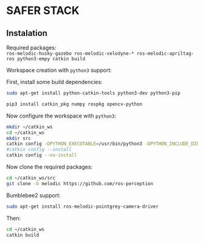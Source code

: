 # SAFER STACK

## Instalation

Required packages:  
`ros-melodic-husky-gazebo ros-melodic-velodyne-* ros-melodic-apriltag-ros python3-empy catkin build`


Workspace creation with `python3` support:

First, install some build dependencies:
```bash
sudo apt-get install python-catkin-tools python3-dev python3-pip
```

```bash
pip3 install catkin_pkg numpy rospkg opencv-python
```

Now configure the workspace with `python3`:
```bash
mkdir ~/catkin_ws
cd ~/catkin_ws
mkdir src
catkin config -DPYTHON_EXECUTABLE=/usr/bin/python3 -DPYTHON_INCLUDE_DIR=/usr/include/python3.6m -DPYTHON_LIBRARY=/usr/lib/x86_64-linux-gnu/libpython3.6m.so
#catkin config --install
catkin config --no-install
```

Now clone the required packages:
```bash
cd ~/catkin_ws/src
git clone -b melodic https://github.com/ros-perception
```

Bumblebee2 support:

```bash
sudo apt-get install ros-melodic-pointgrey-camera-driver
```

Then:
```bash
cd ~/catkin_ws
catkin build
```
